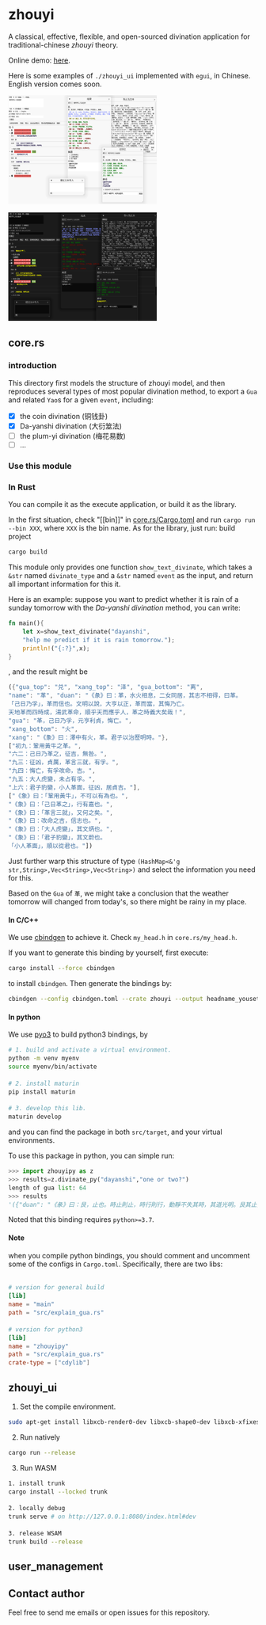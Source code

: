 # zhouyi

A classical, effective, flexible, and open-sourced divination application
for traditional-chinese *zhouyi* theory.

Online demo: [here](https://liangzid.github.io/zhouyi/).

Here is some examples of `./zhouyi_ui` implemented with `egui`, in Chinese. English version comes soon.

<img
  src="./imgs/zhouyi_ui_light.png"
  title="light"
  style="display: inline-block; margin: 0 auto; max-width: 300px">



<img
  src="./imgs/zhouyi_ui_dark.png"
  title="dark"
  style="display: inline-block; margin: 0 auto; max-width: 300px">


## core.rs

### introduction

This directory first models the structure of zhouyi model, and then reproduces several types of most popular divination method, to export a `Gua` and related `Yao`s for a given `event`, including:
- [x] the coin divination (铜钱卦)
- [x] Da-yanshi divination (大衍筮法)
- [ ] the plum-yi divination (梅花易数)
- [ ] ...

### Use this module

### In Rust

You can compile it as the execute application, or build it as the library.

In the first situation, check "[[bin]]" in [core.rs/Cargo.toml](https://github.com/liangzid/zhouyi/blob/master/core.rs/Cargo.toml) and run `cargo run --bin XXX`, where `XXX` is the bin name.
As for the library, just run:
build project
```sh
cargo build
```

This module only provides one function `show_text_divinate`, which takes a `&str` named `divinate_type` and a `&str` named `event` as the input, and return all important information for this it.

Here is an example: suppose you want to predict whether it is rain of a sunday tomorrow with the *Da-yanshi divination* method, you can write:

```rust
fn main(){
    let x=show_text_divinate("dayanshi",
    "help me predict if it is rain tomorrow.");
    println!("{:?}",x);
}
```
, and the result might be

```rust
({"gua_top": "兑", "xang_top": "泽", "gua_bottom": "离",
"name": "革", "duan": "《彖》曰：革，水火相息，二女同居，其志不相得，曰革。
「己日乃孚」，革而信也。文明以說，大亨以正，革而當，其悔乃亡。
天地革而四時成，湯武革命，順乎天而應乎人，革之時義大矣哉！",
"gua": "革，己日乃孚，元亨利貞，悔亡。",
"xang_bottom": "火",
"xang": "《象》曰：澤中有火，革。君子以治歷明時。"},
["初九：鞏用黃牛之革。",
"六二：己日乃革之，征吉，無咎。",
"九三：征凶，貞厲，革言三就，有孚。",
"九四：悔亡，有孚改命，吉。",
"九五：大人虎變，未占有孚。",
"上六：君子豹變，小人革面，征凶，居貞吉。"],
["《象》曰：「鞏用黃牛」，不可以有為也。",
"《象》曰：「己日革之」，行有嘉也。",
"《象》曰：「革言三就」，又何之矣。",
"《象》曰：改命之吉，信志也。",
"《象》曰：「大人虎變」，其文炳也。",
"《象》曰：「君子豹變」，其文蔚也。
「小人革面」，順以從君也。"])
```


Just further warp this structure of type `(HashMap<&'g str,String>,Vec<String>,Vec<String>)` and select the information you need for this.

Based on the `Gua` of `革`, we might take a conclusion that the weather tomorrow will changed from today's, so there might be rainy in my place.

#### In C/C++
We use [cbindgen](https://github.com/mozilla/cbindgen) to achieve it.
Check `my_head.h` in `core.rs/my_head.h`.

If you want to generate this binding by yourself, first execute:
```sh
cargo install --force cbindgen
```
to install `cbindgen`. Then generate the bindings by:

```sh
cbindgen --config cbindgen.toml --crate zhouyi --output headname_youset.h
```

#### In python

We use [pyo3](https://github.com/PyO3/pyo3) to build python3 bindings, by

```sh
# 1. build and activate a virtual environment.
python -m venv myenv
source myenv/bin/activate

# 2. install maturin
pip install maturin

# 3. develop this lib.
maturin develop
```
and you can find the package in both `src/target`, and your virtual environments.

To use this package in python, you can simple run:

```py
>>> import zhouyipy as z
>>> results=z.divinate_py("dayanshi","one or two?")
length of gua list: 64
>>> results
'({"duan": "《彖》曰：艮，止也。時止則止，時行則行，動靜不失其時，其道光明。艮其止，止其所也。上下敵應，不相與也。是以「不獲其身，行其庭不見其人，無咎」也。", "gua": "艮，艮其背，不獲其身，行其庭，不見其人，無咎。", "xang_top": "山", "xang": "《象》曰：兼山，艮。君子以思不出其位。", "gua_bottom": "艮", "gua_top": "艮", "xang_bottom": "山", "name": "艮"}, ["初六：艮其趾，無咎，利永貞。", "六二：艮其腓，不拯其隨，其心不快。", "九三：艮其限，列其夤，厲薰心。", "六四：艮其身，無咎。", "六五：艮其輔，言有序，悔亡。", "上九：敦艮，吉。"], ["《象》曰：艮其趾，未失正也。", "《象》曰：「不拯其隨」，未退聽也。", "《象》曰：「艮其限」，危薰心也。", "《象》曰：「艮其身」，止諸躬也。", "《象》曰：「艮其輔」，以中正也。", "《象》曰：敦艮之吉，以厚終也。"])'
```

Noted that this binding requires `python>=3.7`.

#### Note

when you compile python bindings, you should comment and uncomment
some of the configs in `Cargo.toml`. Specifically, there are two libs:

```toml

# version for general build
[lib]
name = "main"
path = "src/explain_gua.rs"

# version for python3 
[lib]
name = "zhouyipy"
path = "src/explain_gua.rs"
crate-type = ["cdylib"]
```

## zhouyi_ui

1. Set the compile environment.

```sh
sudo apt-get install libxcb-render0-dev libxcb-shape0-dev libxcb-xfixes0-dev libxkbcommon-dev libssl-dev
```

2. Run natively

```sh
cargo run --release
```

3. Run WASM

```sh
1. install trunk
cargo install --locked trunk

2. locally debug
trunk serve # on http://127.0.0.1:8080/index.html#dev

3. release WSAM
trunk build --release
```

## user_management


## Contact author

Feel free to send me emails or open issues for this repository.
